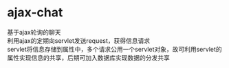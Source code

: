 # ajax-chat
基于ajax轮询的聊天<br>
利用ajax的定期向servlet发送request，获得信息请求<br>
servlet将信息存储到属性中，多个请求公用一个servlet对象，故可利用servlet的属性实现信息的共享，后期可加入数据库实现数据的分发共享<br>
